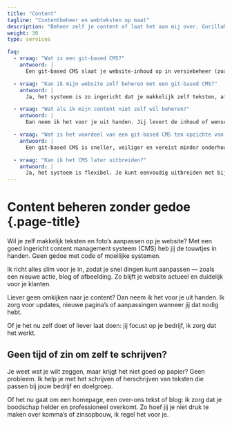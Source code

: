 ```yaml
---
title: "Content"
tagline: "Contentbeheer en webteksten op maat"
description: "Beheer zelf je content of laat het aan mij over. GorillaMade regelt CMS, updates en webteksten die jouw bedrijf helder en professioneel neerzetten."
weight: 30
type: services

faq:
  - vraag: "Wat is een git-based CMS?"
    antwoord: |
      Een git-based CMS slaat je website-inhoud op in versiebeheer (zoals Git). Het is veilig, snel en betrouwbaar. Je bewerkt de content via een eenvoudige online editor.

  - vraag: "Kan ik mijn website zelf beheren met een git-based CMS?"
    antwoord: |
      Ja, het systeem is zo ingericht dat je makkelijk zelf teksten, afbeeldingen of pagina’s kunt aanpassen. Je hebt daar geen technische kennis voor nodig.

  - vraag: "Wat als ik mijn content niet zelf wil beheren?"
    antwoord: |
      Dan neem ik het voor je uit handen. Jij levert de inhoud of wensen aan, en ik zorg dat alles netjes wordt bijgewerkt in het CMS.

  - vraag: "Wat is het voordeel van een git-based CMS ten opzichte van WordPress?"
    antwoord: |
      Een git-based CMS is sneller, veiliger en vereist minder onderhoud. Er is geen database nodig, en alle wijzigingen zijn automatisch versiebaar en terug te draaien.

  - vraag: "Kan ik het CMS later uitbreiden?"
    antwoord: |
      Ja, het systeem is flexibel. Je kunt eenvoudig uitbreiden met bijvoorbeeld een blog, extra pagina’s of meertaligheid, zonder de site opnieuw te bouwen.
---
```


# Content beheren zonder gedoe {.page-title}

Wil je zelf makkelijk teksten en foto’s aanpassen op je website? Met een goed ingericht content management systeem (CMS) heb jij de touwtjes in handen. Geen gedoe met code of moeilijke systemen.

Ik richt alles slim voor je in, zodat je snel dingen kunt aanpassen — zoals een nieuwe actie, blog of afbeelding. Zo blijft je website actueel en duidelijk voor je klanten.

Liever geen omkijken naar je content? Dan neem ik het voor je uit handen. Ik zorg voor updates, nieuwe pagina’s of aanpassingen wanneer jij dat nodig hebt.

Of je het nu zelf doet of liever laat doen: jij focust op je bedrijf, ik zorg dat het werkt.

## Geen tijd of zin om zelf te schrijven?

Je weet wat je wilt zeggen, maar krijgt het niet goed op papier? Geen probleem. Ik help je met het schrijven of herschrijven van teksten die passen bij jouw bedrijf en doelgroep.

Of het nu gaat om een homepage, een over-ons tekst of blog: ik zorg dat je boodschap helder en professioneel overkomt. Zo hoef jij je niet druk te maken over komma’s of zinsopbouw, ik regel het voor je.